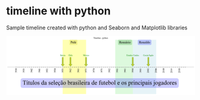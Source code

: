 # timeline with python

Sample timeline created with python and Seaborn and Matplotlib libraries

![image](https://github.com/ebannwart/timeline/blob/main/Timeline%20python.png)


